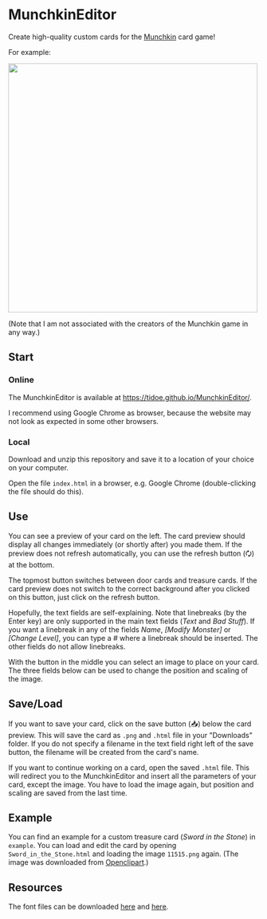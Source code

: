# MunchkinEditor

Create high-quality custom cards for the [Munchkin](https://munchkin.game/) card game!

For example:

<img src="https://github.com/NeonCranberries/MunchkinEditor/blob/main/preview.png" height="500"/>

(Note that I am not associated with the creators of the Munchkin game in any way.)

## Start

### Online

The MunchkinEditor is available at https://tidoe.github.io/MunchkinEditor/.

I recommend using Google Chrome as browser, because the website may not look as expected in some other browsers.

### Local

Download and unzip this repository and save it to a location of your choice on your computer.

Open the file `index.html` in a browser, e.g. Google Chrome (double-clicking the file should do this).

## Use

You can see a preview of your card on the left. The card preview should display all changes immediately (or shortly after) you made them. If the preview does not refresh automatically, you can use the refresh button (🗘) at the bottom.

The topmost button switches between door cards and treasure cards. If the card preview does not switch to the correct background after you clicked on this button, just click on the refresh button.

Hopefully, the text fields are self-explaining. Note that linebreaks (by the Enter key) are only supported in the main text fields (*Text* and *Bad Stuff*). If you want a linebreak in any of the fields *Name*, *[Modify Monster]* or *[Change Level]*, you can type a *#* where a linebreak should be inserted. The other fields do not allow linebreaks.

With the button in the middle you can select an image to place on your card. The three fields below can be used to change the position and scaling of the image.

## Save/Load

If you want to save your card, click on the save button (📥) below the card preview. This will save the card as `.png` and `.html` file in your "Downloads" folder. If you do not specify a filename in the text field right left of the save button, the filename will be created from the card's name.

If you want to continue working on a card, open the saved `.html` file. This will redirect you to the MunchkinEditor and insert all the parameters of your card, except the image. You have to load the image again, but position and scaling are saved from the last time.

## Example

You can find an example for a custom treasure card (*Sword in the Stone*) in `example`. You can load and edit the card by opening `Sword_in_the_Stone.html` and loading the image `11515.png` again. (The image was downloaded from [Openclipart](#https://openclipart.org/detail/11515/rpg-map-symbols-sword-in-the-stone).)

## Resources

The font files can be downloaded [here](https://ufonts.com/fonts/quasimodo.html) and [here](https://www.wfonts.com/font/caslon-antique).
